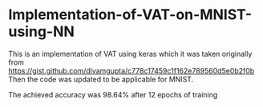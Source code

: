 # Implementation-of-VAT-on-MNIST-using-NN

This is an implementation of VAT using keras which it was taken originally from 
https://gist.github.com/divamgupta/c778c17459c1f162e789560d5e0b2f0b
Then the code was updated to be applicable for MNIST. 


The achieved accuracy was 98.64% after 12 epochs of training
